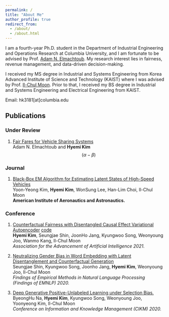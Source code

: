 ```yaml
---
permalink: /
title: "About Me"
author_profile: true
redirect_from: 
  - /about/
  - /about.html
---
```


I am a fourth-year Ph.D. student in the Department of Industrial Engineering and Operations Research at Columbia University, and I am fortunate to be advised by Prof. [Adam N. Elmachtoub](https://www.columbia.edu/~ae2516/). My research interest lies in fairness, revenue management, and data-driven decision-making.

I received my MS degree in Industrial and Systems Engineering from Korea Advanced Institute of Science and Technology (KAIST) where I was advised by Prof. [Il-Chul Moon](https://aai.kaist.ac.kr/). Prior to that, I received my BS degree in Industrial and Systems Engineering and Electrical Engineering from KAIST.

Email: hk3181[at]columbia.edu


## Publications
### Under Review
1. [Fair Fares for Vehicle Sharing Systems](https://papers.ssrn.com/sol3/papers.cfm?abstract_id=4699813)  
Adam N. Elmachtoub and **Hyemi Kim** $$(\alpha-\beta)$$

### Journal
1. [Black-Box EM Algorithm for Estimating Latent States of High-Speed Vehicles](https://arc.aiaa.org/doi/10.2514/1.I010831)  
Yoon-Yeong Kim, **Hyemi Kim**, WonSung Lee, Han-Lim Choi, Il-Chul Moon  
__American Institute of Aeronautics and Astronautics.__

### Conference
1. [Counterfactual Fairness with Disentangled Causal Effect Variational Autoencoder](https://cdn.aaai.org/ojs/16990/16990-13-20484-1-2-20210518.pdf) [code](https://github.com/HyemiK1m/DCEVAE)  
**Hyemi Kim**, Seungjae Shin, JoonHo Jang, Kyungwoo Song, Weonyoung Joo, Wanmo Kang, Il-Chul Moon  
_Association for the Advancement of Artificial Intelligence 2021._
 
1. [Neutralizing Gender Bias in Word Embedding with Latent Disentanglement and Counterfactual Generation](https://aclanthology.org/2020.findings-emnlp.280.pdf)  
Seungjae Shin, Kyungwoo Song, Joonho Jang, **Hyemi Kim**, Weonyoung Joo, Il-Chul Moon  
_Findings of Empirical Methods in Natural Language Processing (Findings of EMNLP) 2020._
 
1. [Deep Generative Positive-Unlabeled Learning under Selection Bias.](https://dl.acm.org/doi/pdf/10.1145/3340531.3411971)  
ByeongHu Na, **Hyemi Kim**, Kyungwoo Song, Weonyoung Joo, Yoonyeong Kim, Il-Chul Moon  
_Conference on Information and Knowledge Management (CIKM) 2020._
